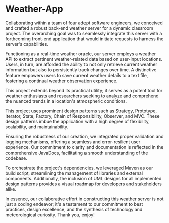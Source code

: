# Weather-App

Collaborating within a team of four adept software engineers, we conceived and crafted a robust back-end weather server for a dynamic classroom project. The overarching goal was to seamlessly integrate this server with a forthcoming front-end application that would initiate requests to harness the server's capabilities.

Functioning as a real-time weather oracle, our server employs a weather API to extract pertinent weather-related data based on user-input locations. Users, in turn, are afforded the ability to not only retrieve current weather information but also to persistently track changes over time. A distinctive feature empowers users to save current weather details to a text file, fostering a continual weather observation experience.

This project extends beyond its practical utility; it serves as a potent tool for weather enthusiasts and researchers seeking to analyze and comprehend the nuanced trends in a location's atmospheric conditions.

This project uses prominent design patterns such as Strategy, Prototype, Iterator, State, Factory, Chain of Responsibility, Observer, and MVC. These design patterns imbue the application with a high degree of flexibility, scalability, and maintainability.

Ensuring the robustness of our creation, we integrated proper validation and logging mechanisms, offering a seamless and error-resilient user experience. Our commitment to clarity and documentation is reflected in the comprehensive JavaDocs, facilitating a smooth understanding of the codebase.

To orchestrate the project's dependencies, we leveraged Maven as our build script, streamlining the management of libraries and external components. Additionally, the inclusion of UML designs for all implemented design patterns provides a visual roadmap for developers and stakeholders alike.

In essence, our collaborative effort in constructing this weather server is not just a coding endeavor; it's a testament to our commitment to best practices, design excellence, and the synthesis of technology and meteorological curiosity. Thank you, enjoy! 
